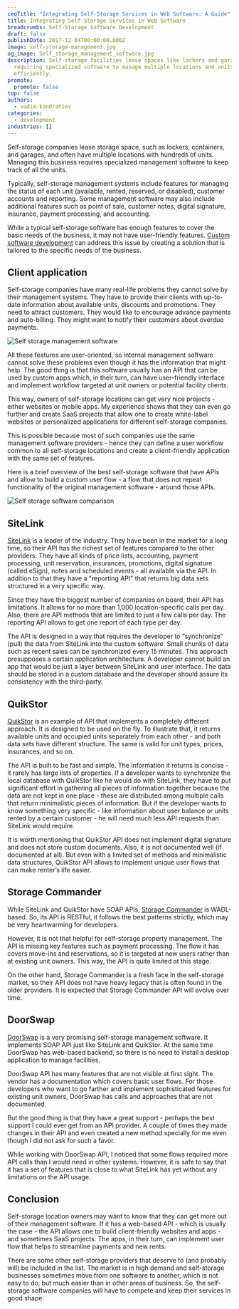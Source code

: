 ```yaml
---
ceoTitle: "Integrating Self-Storage Services in Web Software: A Guide"
title: Integrating Self-Storage Services in Web Software
breadcrumbs: Self-Storage Software Development
draft: false
publishDate: 2017-12-04T00:00:00.000Z
image: self-storage-management.jpg
og_image: Self_storage_management_software.jpg
description: Self-storage facilities lease spaces like lockers and garages,
  requiring specialized software to manage multiple locations and units
  efficiently.
promote:
  promote: false
top: false
authors:
  - vadim-kondratiev
categories:
  - development
industries: []
---
```

Self-storage companies lease storage space, such as lockers, containers, and garages, and often have multiple locations with hundreds of units. Managing this business requires specialized management software to keep track of all the units.

Typically, self-storage management systems include features for managing the status of each unit (available, rented, reserved, or disabled), customer accounts and reporting. Some management software may also include additional features such as point of sale, customer notes, digital signature, insurance, payment processing, and accounting.

While a typical self-storage software has enough features to cover the basic needs of the business, it may not have user-friendly features. <a href="https://anadea.info/services/custom-software-development" target="_blank">Custom software development</a> can address this issue by creating a solution that is tailored to the specific needs of the business.

## Client application

Self-storage companies have many real-life problems they cannot solve by their management systems. They have to provide their clients with up-to-date information about available units, discounts and promotions. They need to attract customers. They would like to encourage advance payments and auto-billing. They might want to notify their customers about overdue payments.

![Self storage management software](storage_software.jpg)

All these features are user-oriented, so internal management software cannot solve these problems even though it has the information that might help. The good thing is that this software usually has an API that can be used by custom apps which, in their turn, can have user-friendly interface and implement workflow targeted at unit owners or potential facility clients.

This way, owners of self-storage locations can get very nice projects - either websites or mobile apps. My experience shows that they can even go further and create SaaS projects that allow one to create white-label websites or personalized applications for different self-storage companies.

This is possible because most of such companies use the same management software providers - hence they can define a user workflow common to all self-storage locations and create a client-friendly application with the same set of features.

Here is a brief overview of the best self-storage software that have APIs and allow to build a custom user flow - a flow that does not repeat functionality of the original management software - around those APIs.

![Self storage software comparison](Self_storage_software.jpg)

## SiteLink

<a href="https://www.sitelink.com/" rel="nofollow" target="_blank">SiteLink</a> is a leader of the industry. They have been in the market for a long time, so their API has the richest set of features compared to the other providers. They have all kinds of price lists, accounting, payment processing, unit reservation, insurances, promotions, digital signature (called eSign), notes and scheduled events - all available via the API. In addition to that they have a "reporting API" that returns big data sets structured in a very specific way.

Since they have the biggest number of companies on board, their API has limitations. It allows for no more than 1,000 location-specific calls per day. Also, there are API methods that are limited to just a few calls per day. The reporting API allows to get one report of each type per day.

The API is designed in a way that requires the developer to “synchronize” (pull) the data from SiteLink into the custom software. Small chunks of data such as recent sales can be synchronized every 15 minutes. This approach presupposes a certain application architecture. A developer cannot build an app that would be just a layer between SiteLink and user interface. The data should be stored in a custom database and the developer should assure its consistency with the third-party.

## QuikStor

<a href="http://quikstor.com/" rel="nofollow" target="_blank">QuikStor</a> is an example of API that implements a completely different approach. It is designed to be used on the fly. To illustrate that, it returns available units and occupied units separately from each other - and both data sets have different structure. The same is valid for unit types, prices, insurances, and so on.

The API is built to be fast and simple. The information it returns is concise - it rarely has large lists of properties. If a developer wants to synchronize the local database with QuikStor like he would do with SiteLink, they have to put significant effort in gathering all pieces of information together because the data are not kept in one place - these are distributed among multiple calls that return minimalistic pieces of information. But if the developer wants to know something very specific - like information about user balance or units rented by a certain customer - he will need much less API requests than SiteLink would require.

It is worth mentioning that QuikStor API does not implement digital signature and does not store custom documents. Also, it is not documented well (if documented at all). But even with a limited set of methods and minimalistic data structures, QuikStor API allows to implement unique user flows that can make renter’s life easier.

## Storage Commander

While SiteLink and QuikStor have SOAP APIs, <a href="http://www.storagecommander.com/" rel="nofollow" target="_blank">Storage Commander</a> is WADL-based. So, its API is RESTful, it follows the best patterns strictly, which may be very heartwarming for developers.

However, it is not that helpful for self-storage property management. The API is missing key features such as payment processing. The flow it has covers move-ins and reservations, so it is targeted at new users rather than at existing unit owners. This way, the API is quite limited at this stage.

On the other hand, Storage Commander is a fresh face in the self-storage market, so their API does not have heavy legacy that is often found in the older providers. It is expected that Storage Commander API will evolve over time.

## DoorSwap

<a href="http://www.doorswap.com/" rel="nofollow" target="_blank">DoorSwap</a> is a very promising self-storage management software. It implements SOAP API just like SiteLink and QuikStor. At the same time DoorSwap has web-based backend, so there is no need to install a desktop application to manage facilities.

DoorSwap API has many features that are not visible at first sight. The vendor has a documentation which covers basic user flows. For those developers who want to go farther and implement sophisticated features for existing unit owners, DoorSwap has calls and approaches that are not documented.

But the good thing is that they have a great support - perhaps the best support I could ever get from an API provider. A couple of times they made changes in their API and even created a new method specially for me even though I did not ask for such a favor.

While working with DoorSwap API, I noticed that some flows required more API calls than I would need in other systems. However, it is safe to say that it has a set of features that is close to what SiteLink has yet without any limitations on the API usage.

## Conclusion

Self-storage location owners may want to know that they can get more out of their management software. If it has a web-based API - which is usually the case - the API allows one to build client-friendly websites and apps - and sometimes SaaS projects. The apps, in their turn, can implement user flow that helps to streamline payments and new rents.

There are some other self-storage providers that deserve to (and probably will) be included in the list. The market is in high demand and self-storage businesses sometimes move from one software to another, which is not easy to do, but much easier than in other areas of business. So, the self-storage software companies will have to compete and keep their services in good shape.
